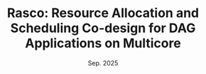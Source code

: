 ---
title: "Rasco: Resource Allocation and Scheduling Co-design for DAG Applications on Multicore"
collection: publications
category: conferences
permalink: # None
excerpt: # None
date: Sep. 2025
authors: Abigail Eisenklam, Robert Gifford, Georgiy A. Bondar, Yifan Cai, Tushar Sial, Linh Thi Xuan Phan, Abhishek Halder
venue: 'ACM SIGBED International Conference on Embedded Software (EMSOFT)'
location: Taipei, Taiwan
slidesurl: # None
paperurl: # None
citation: # 
---